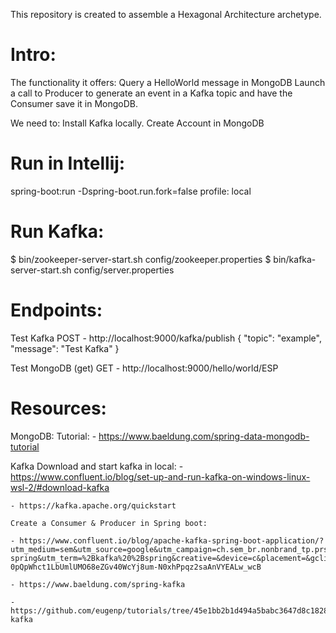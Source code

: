 This repository is created to assemble a Hexagonal Architecture archetype.

# Intro:
The functionality it offers:
Query a HelloWorld message in MongoDB
Launch a call to Producer to generate an event in a Kafka topic and have the Consumer save it in MongoDB.

We need to:
    Install Kafka locally.
    Create Account in MongoDB

# Run in Intellij:
spring-boot:run -Dspring-boot.run.fork=false
profile: local

# Run Kafka:
$ bin/zookeeper-server-start.sh config/zookeeper.properties
$ bin/kafka-server-start.sh config/server.properties

# Endpoints:

Test Kafka
POST - http://localhost:9000/kafka/publish
    {
      "topic": "example",
      "message": "Test Kafka"
    }

Test MongoDB (get)
GET - http://localhost:9000/hello/world/ESP

# Resources:

MongoDB:
    Tutorial:
    - https://www.baeldung.com/spring-data-mongodb-tutorial

Kafka
    Download and start kafka in local:
    - https://www.confluent.io/blog/set-up-and-run-kafka-on-windows-linux-wsl-2/#download-kafka
    
    - https://kafka.apache.org/quickstart
    
    Create a Consumer & Producer in Spring boot:
    
    - https://www.confluent.io/blog/apache-kafka-spring-boot-application/?utm_medium=sem&utm_source=google&utm_campaign=ch.sem_br.nonbrand_tp.prs_tgt.kafka_mt.mbm_rgn.emea_lng.eng_dv.all_con.kafka-spring&utm_term=%2Bkafka%20%2Bspring&creative=&device=c&placement=&gclid=Cj0KCQjw5auGBhDEARIsAFyNm9ERv1MV5Bv-0pQpWhct1LbUmlUMO68eZGv40WcYj8um-N0xhPpqz2saAnVYEALw_wcB
    
    - https://www.baeldung.com/spring-kafka
    
    - https://github.com/eugenp/tutorials/tree/45e1bb2b1d494a5babc3647d8c1828acdcbbe1ad/spring-kafka
